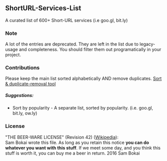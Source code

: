 ## ShortURL-Services-List
A curated list of 600+ Short-URL services (i.e goo.gl, bit.ly)

### Note
A lot of the entries are deprecated. They are left in the list due to legacy-usage and completeness. You should filter them out programatically in your project.

### Contributions
Please keep the main list sorted alphabetically AND remove duplicates. [Sort & duplicate-removal tool](http://alphabetizer.flap.tv/)

##### Suggestions:
* Sort by popularity - A separate list, sorted by popularity. (i.e. goo.gl, bit.ly, ow.ly)

### License
"THE BEER-WARE LICENSE" (Revision 42) ([Wikipedia](https://en.wikipedia.org/wiki/Beerware)):   
Sam Bokai wrote this file. As long as you retain this notice **you can do whatever you want with this stuff**. If we meet some day, and you think this stuff is worth it, you can buy me a beer in return. 2016 Sam Bokai
